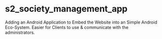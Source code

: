 # s2_society_management_app

Adding an Android Application to Embed the Website into an Simple Android Eco-System. Easier for Clients to use & communicate with the administrators.
